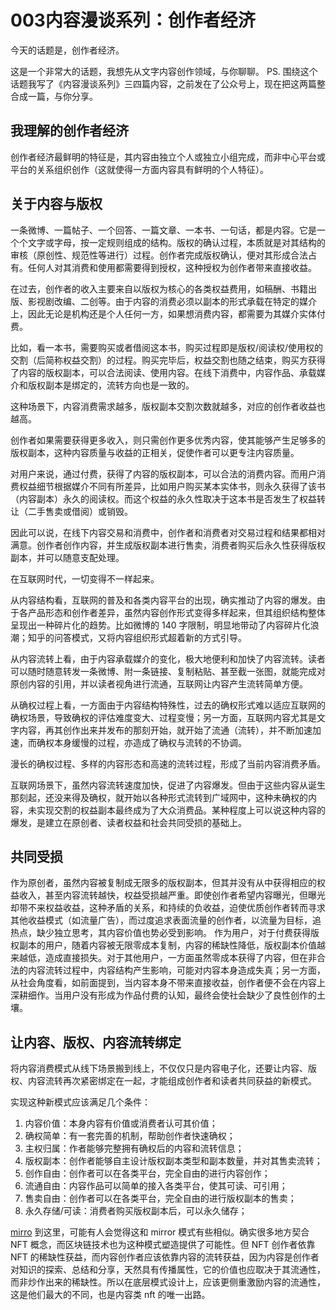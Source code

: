# 003内容漫谈系列：创作者经济
今天的话题是，创作者经济。

这是一个非常大的话题，我想先从文字内容创作领域，与你聊聊。
PS. 围绕这个话题我写了《内容漫谈系列》三四篇内容，之前发在了公众号上，现在把这两篇整合成一篇，与你分享。

## 我理解的创作者经济
创作者经济最鲜明的特征是，其内容由独立个人或独立小组完成，而非中心平台或平台的关系组织创作（这就使得一方面内容具有鲜明的个人特征）。
## 关于内容与版权
一条微博、一篇帖子、一个回答、一篇文章、一本书、一句话，都是内容。它是一个个文字或字母，按一定规则组成的结构。版权的确认过程，本质就是对其结构的审核（原创性、规范性等进行）过程。创作者完成版权确认，便对其形成合法占有。任何人对其消费和使用都需要得到授权，这种授权为创作者带来直接收益。

在过去，创作者的收入主要来自以版权为核心的各类权益费用，如稿酬、书籍出版、影视剧改编、二创等。由于内容的消费必须以副本的形式承载在特定的媒介上，因此无论是机构还是个人任何一方，如果想消费内容，都需要为其媒介实体付费。

比如，看一本书，需要购买或者借阅这本书，购买过程即是版权/阅读权/使用权的交割（后简称权益交割）的过程。购买完毕后，权益交割也随之结束，购买方获得了内容的版权副本，可以合法阅读、使用内容。在线下消费中，内容作品、承载媒介和版权副本是绑定的，流转方向也是一致的。

这种场景下，内容消费需求越多，版权副本交割次数就越多，对应的创作者收益也越高。

创作者如果需要获得更多收入，则只需创作更多优秀内容，使其能够产生足够多的版权副本，这种内容质量与收益的正相关，促使作者可以更专注内容质量。

对用户来说，通过付费，获得了内容的版权副本，可以合法的消费内容。而用户消费权益细节根据媒介不同有所差异，比如用户购买某本实体书，则永久获得了该书（内容副本）永久的阅读权。而这个权益的永久性取决于这本书是否发生了权益转让（二手售卖或借阅）或销毁。

因此可以说，在线下内容交易和消费中，创作者和消费者对交易过程和结果都相对满意。创作者创作内容，并生成版权副本进行售卖，消费者购买后永久性获得版权副本，并可以随意支配处理。

在互联网时代，一切变得不一样起来。

从内容结构看，互联网的普及和各类内容平台的出现，确实推动了内容的爆发。由于各产品形态和创作者差异，虽然内容创作形式变得多样起来，但其组织结构整体呈现出一种碎片化的趋势。比如微博的 140 字限制，明显地带动了内容碎片化浪潮；知乎的问答模式，又将内容组织形式超着新的方式引导。

从内容流转上看，由于内容承载媒介的变化，极大地便利和加快了内容流转。读者可以随时随意转发一条微博、附一条链接、复制粘贴、甚至截一张图，就能完成对原创内容的引用，并以读者视角进行流通，互联网让内容产生流转简单方便。

从确权过程上看，一方面由于内容结构特殊性，过去的确权形式难以适应互联网的确权场景，导致确权的评估难度变大、过程变慢；另一方面，互联网内容尤其是文字内容，再其创作出来并发布的那刻开始，就开始了流通（流转），并不断加速加速，而确权本身缓慢的过程，亦造成了确权与流转的不协调。

漫长的确权过程、多样的内容形态和高速的流转过程，形成了当前内容消费矛盾。

互联网场景下，虽然内容流转速度加快，促进了内容爆发。但由于这些内容从诞生那刻起，还没来得及确权，就开始以各种形式流转到广域网中，这种未确权的内容，未实现交割的权益副本最终成为了大众消费品。某种程度上可以说这种内容的爆发，是建立在原创者、读者权益和社会共同受损的基础上。

## 共同受损
作为原创者，虽然内容被复制成无限多的版权副本，但其并没有从中获得相应的权益收入，甚至内容流转越快，权益受损越严重。即使创作者希望内容曝光，但曝光却带不来权益收益，这种矛盾的关系，和持续的负收益，迫使优质创作者转而寻求其他收益模式（如流量广告），而过度追求表面流量的创作者，以流量为目标，追热点，缺少独立思考，其内容价值也势必受到影响。
作为用户，对于付费获得版权副本的用户，随着内容被无限零成本复制，内容的稀缺性降低，版权副本价值越来越低，造成直接损失。对于其他用户，一方面虽然零成本获得了内容，但在非合法的内容流转过程中，内容结构产生影响，可能对内容本身造成失真；另一方面，
从社会角度看，如前面提到，当内容本身不带来直接收益，创作者便不会在内容上深耕细作。当用户没有形成为作品付费的认知，最终会使社会缺少了良性创作的土壤。

## 让内容、版权、内容流转绑定
将内容消费模式从线下场景搬到线上，不仅仅只是内容电子化，还要让内容、版权、内容流转再次紧密绑定在一起，才能组成创作者和读者共同获益的新模式。

实现这种新模式应该满足几个条件：
1. 内容价值：本身内容有价值或消费者认可其价值；
2. 确权简单：有一套完善的机制，帮助创作者快速确权；
3. 主权归属：作者能够完整拥有确权后的内容和流转信息；
4. 版权副本：创作者能够自主设计版权副本类型和副本数量，并对其售卖流转；
6. 创作自由：创作者可以在各类平台，完全自由的进行内容创作；
7. 流通自由：内容作品可以简单的接入各类平台，使其可读、可引用；
8. 售卖自由：创作者可以在各类平台，完全自由的进行版权副本的售卖；
9. 永久存储/可读：消费者购买版权副本后，可以永久储存；

[mirro](../../Res/附件/mirro.png)
到这里，可能有人会觉得这和 mirror 模式有些相似。确实很多地方契合 NFT 概念，而区块链技术也为这种模式塑造提供了可能性。但 NFT 创作者依靠 NFT 的稀缺性获益，而内容创作者应该依靠内容的流转获益，因为内容是创作者对知识的探索、总结和分享，天然具有传播属性，它的价值也应取决于其流通性，而非炒作出来的稀缺性。所以在底层模式设计上，应该更侧重激励内容的流通性，这是他们最大的不同，也是内容类 nft 的唯一出路。
